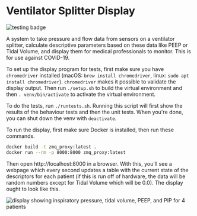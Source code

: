 Ventilator Splitter Display
===========================

![testing badge](https://github.com/tetrabiodistributed/project-tetra-display/workflows/tests/badge.svg)

A system to take pressure and flow data from sensors on a ventilator splitter, calculate descriptive parameters based on these data like PEEP or Tidal Volume, and display them for medical professionals to monitor.  This is for use against COVID-19.

To set up the display program for tests, first make sure you have `chromedriver` installed (macOS: `brew install chromedriver`, linux: `sudo apt install chromedriver`).  `chromedriver` makes it possible to validate the display output.  Then run `./setup.sh` to build the virtual environment and then `. venv/bin/activate` to activate the virtual environment.

To do the tests, run `./runtests.sh`.  Running this script will first show the results of the behaviour tests and then the unit tests.  When you're done, you can shut down the venv with `deactivate`.

To run the display, first make sure Docker is installed, then run these commands.

```bash
docker build -t zmq_proxy:latest .
docker run --rm -p 8000:8000 zmq_proxy:latest
```

Then open http://localhost:8000 in a browser.  With this, you'll see a webpage which every second updates a table with the current state of the descriptors for each patient (if this is run off of hardware, the data will be random numbers except for Tidal Volume which will be 0.0).  The display ought to look like this.

![display showing inspiratory pressure, tidal volume, PEEP, and PIP for 4 patients](https://cdn.discordapp.com/attachments/610302955521966100/745137321518825523/unknown.png)
